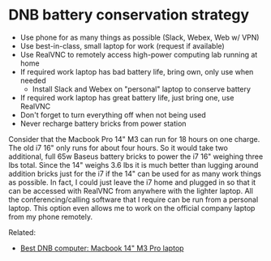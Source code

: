 # DNB battery conservation strategy

* Use phone for as many things as possible (Slack, Webex, Web w/ VPN)
* Use best-in-class, small laptop for work (request if available)
* Use RealVNC to remotely access high-power computing lab running at home
* If required work laptop has bad battery life, bring own, only use when needed
    * Install Slack and Webex on "personal" laptop to conserve battery
* If required work laptop has great battery life, just bring one, use RealVNC
* Don't forget to turn everything off when not being used
* Never recharge battery bricks from power station

Consider that the Macbook Pro 14" M3 can run for 18 hours on one charge. The old i7 16" only runs for about four hours. So it would take two additional, full 65w Baseus battery bricks to power the i7 16" weighing three lbs total. Since the 14" weighs 3.6 lbs it is much better than lugging around addition bricks just for the i7 if the 14" can be used for as many work things as possible. In fact, I could just leave the i7 home and plugged in so that it can be accessed with RealVNC from anywhere with the lighter laptop. All the conferencing/calling software that I require can be run from a personal laptop. This option even allows me to work on the official company laptop from my phone remotely.

Related:

* [Best DNB computer: Macbook 14" M3 Pro laptop](../2599)
